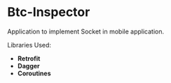 # Btc-Inspector
Application to implement Socket in mobile application.

Libraries Used:
- **Retrofit**
- **Dagger**
- **Coroutines**
